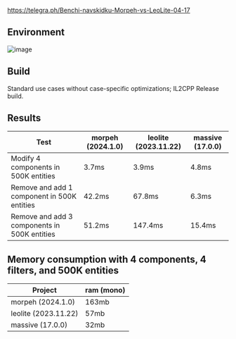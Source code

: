https://telegra.ph/Benchi-navskidku-Morpeh-vs-LeoLite-04-17

## Environment

![image](https://github.com/user-attachments/assets/6e9d60d5-819e-4557-8d31-4ddc83fed7fd)

## Build

Standard use cases without case-specific optimizations; IL2CPP Release build.

## Results

| Test                                         | morpeh (2024.1.0)  | leolite (2023.11.22) | massive (17.0.0) |
| -------------------------------------------- | ------------------ | -------------------- | ---------------- |
| Modify 4 components in 500K entities         | 3.7ms              | 3.9ms                | 4.8ms            |
| Remove and add 1 component in 500K entities  | 42.2ms             | 67.8ms               | 6.3ms            |
| Remove and add 3 components in 500K entities | 51.2ms             | 147.4ms              | 15.4ms           |

## Memory consumption with 4 components, 4 filters, and 500K entities

| Project              | ram (mono) |
| -------------------- | ---------- |
| morpeh (2024.1.0)    | 163mb      |
| leolite (2023.11.22) | 57mb       |
| massive (17.0.0)     | 32mb       |
